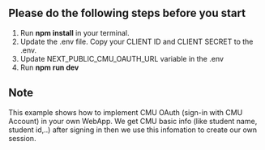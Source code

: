 ## Please do the following steps before you start

1. Run **npm install** in your terminal.
2. Update the .env file. Copy your CLIENT ID and CLIENT SECRET to the .env.
3. Update NEXT_PUBLIC_CMU_OAUTH_URL variable in the .env
4. Run **npm run dev**

## Note
This example shows how to implement CMU OAuth (sign-in with CMU Account) in your own WebApp. We get CMU basic info (like student name, student id,..) after signing in then we use this infomation to create our own session.




